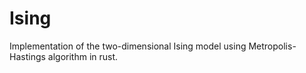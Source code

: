 # Ising

Implementation of the two-dimensional Ising model using Metropolis-Hastings
algorithm in rust.
